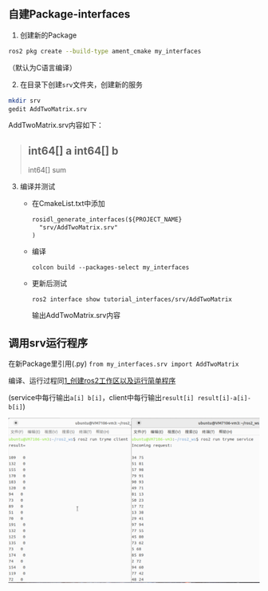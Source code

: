 ## 自建Package-interfaces

1. 创建新的Package 
```bash
ros2 pkg create --build-type ament_cmake my_interfaces
```
（默认为C语言编译）

2. 在目录下创建`srv`文件夹，创建新的服务

```bash
mkdir srv
gedit AddTwoMatrix.srv
```
AddTwoMatrix.srv内容如下：

> int64[] a
> int64[] b
> ---
> int64[] sum

3. 编译并测试

    - 在CmakeList.txt中添加
        ```
        rosidl_generate_interfaces(${PROJECT_NAME}
          "srv/AddTwoMatrix.srv"
        )
        ```
    - 编译
        ```
        colcon build --packages-select my_interfaces
        ```

    - 更新后测试
        ```
        ros2 interface show tutorial_interfaces/srv/AddTwoMatrix
        ```

        输出AddTwoMatrix.srv内容




## 调用srv运行程序

在新Package里引用(.py)
    ```
        from my_interfaces.srv import AddTwoMatrix
    ```

编译、运行过程同[1_创建ros2工作区以及运行简单程序](./1_创建ros2工作区以及运行简单程序.md)

(service中每行输出`a[i] b[i]`，client中每行输出`result[i] result[i]-a[i]-b[i]`)

![](./image/单机-服务.png)

